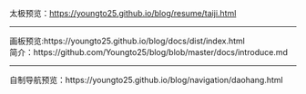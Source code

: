 
太极预览：https://youngto25.github.io/blog/resume/taiji.html
<br>
<hr>
画板预览:https://youngto25.github.io/blog/docs/dist/index.html
<br>
简介：https://github.com/Youngto25/blog/blob/master/docs/introduce.md
<br>
<hr>
自制导航预览：https://youngto25.github.io/blog/navigation/daohang.html
